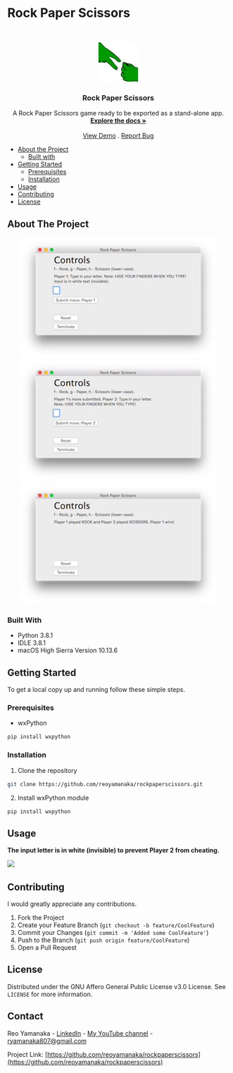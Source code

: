 <!--
***Thank you for checking out my project. I am open to any suggestions for improvement.
***Please fork the repository and create a pull request or open an issue with the
***tag "improvement".
-->

# Rock Paper Scissors

<br />
<p align="center">
  <a href="https://github.com/reoyamanaka/rockpaperscissors.git">
    <img src="images/rpsbase.png" alt="Logo" width="90" height="90">
  </a>

  <h3 align="center">Rock Paper Scissors</h3>

  <p align="center">
    A Rock Paper Scissors game ready to be exported as a stand-alone app.
    <br />
    <a href="https://github.com/reoyamanaka/rockpaperscissors.git"><strong>Explore the docs »</strong></a>
    <br />
    <br />
    <a href="https://youtu.be/4XOOX6J57f0">View Demo</a>
    .
    <a href="https://github.com/reoyamanaka/rockpaperscissors/issues">Report Bug</a>
  </p>
</p>

<!-- Table of Contents -->

* [About the Project](#about-the-project)
  * [Built with](#built-with)
* [Getting Started](#getting-started)
  * [Prerequisites](#prerequisites)
  * [Installation](#installation)
* [Usage](#usage)
* [Contributing](#contributing)
* [License](#license)


## About The Project
<p align="center">
  <img src="images/demo_screenshot0.png" width="450" height="276">   <img src="images/demo_screenshot1.png" width="450" height="276">
  <img src="images/demo_screenshot2.png" width="450" height="276">
</p>

### Built With

* Python 3.8.1
* IDLE 3.8.1
* macOS High Sierra Version 10.13.6

## Getting Started

To get a local copy up and running follow these simple steps.

### Prerequisites

* wxPython
```sh
pip install wxpython
```


### Installation

1. Clone the repository
```sh
git clone https://github.com/reoyamanaka/rockpaperscissors.git
```
2. Install wxPython module
```sh
pip install wxpython
```

## Usage

**The input letter is in white (invisible) to prevent Player 2 from cheating.**

![](images/rpsdemo.gif)

## Contributing

I would greatly appreciate any contributions.

1. Fork the Project
2. Create your Feature Branch (`git checkout -b feature/CoolFeature`)
3. Commit your Changes (`git commit -m 'Added some CoolFeature'`)
4. Push to the Branch (`git push origin feature/CoolFeature`)
5. Open a Pull Request


## License

Distributed under the GNU Affero General Public License v3.0 License. See `LICENSE` for more information.


## Contact

Reo Yamanaka - [LinkedIn](https://www.linkedin.com/in/reo-yamanaka-7a2289119/) - [My YouTube channel](https://www.youtube.com/channel/UCBwqp_MEM2XcSnq7kRvOB3A) - ryamanaka807@gmail.com

Project Link: [https://github.com/reoyamanaka/rockpaperscissors](https://github.com/reoyamanaka/rockpaperscissors)

